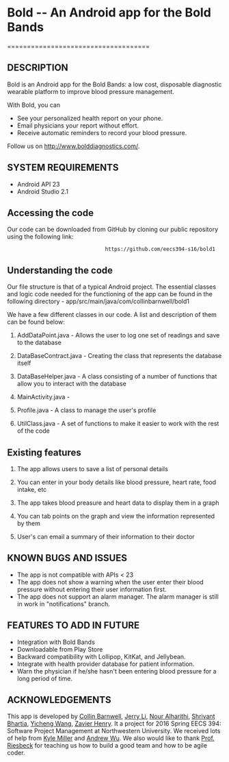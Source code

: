 # Bold -- An Android app for the Bold Bands
====================================

## DESCRIPTION

Bold is an Android app for the Bold Bands: a low cost, disposable diagnostic wearable platform to improve blood pressure management.

With Bold, you can
* See your personalized health report on your phone.
* Email physicians your report without effort.
* Receive automatic reminders to record your blood pressure.

Follow us on http://www.bolddiagnostics.com/.

## SYSTEM REQUIREMENTS

- Android API 23
- Android Studio 2.1

## Accessing the code

Our code can be downloaded from GitHub by cloning our public repository using the following link: 

                                    https://github.com/eecs394-s16/bold1

## Understanding the code

Our file structure is that of a typical Android project. The essential classes and logic code needed for the functioning of the app can be found in the following directory - app/src/main/java/com/collinbarnwell/bold1

We have a few different classes in our code. A list and description of them can be found below:

1)	AddDataPoint.java - Allows the user to log one set of readings and save to the database

2)  DataBaseContract.java - Creating the class that represents the database itself 

3)  DataBaseHelper.java - A class consisting of a number of functions that allow you to interact with the database 

4)  MainActivity.java - 

5)  Profile.java - A class to manage the user's profile

6) UtilClass.java - A set of functions to make it easier to work with the rest of the code 

## Existing features

1) The app allows users to save a list of personal details 

2) You can enter in your body details like blood pressure, heart rate, food intake, etc

3) The app takes blood preasure and heart data to display them in a graph 

4) You can tab points on the graph and view the information represented by them 

5) User's can email a summary of their information to their doctor 

## KNOWN BUGS AND ISSUES

- The app is not compatible with APIs < 23
- The app does not show a warning when the user enter their blood pressure without entering their user information first.
- The app does not support an alarm manager. The alarm manager is still in work in "notifications" branch.

## FEATURES TO ADD IN FUTURE

- Integration with Bold Bands
- Downloadable from Play Store
- Backward compatibility with Lollipop, KitKat, and Jellybean.
- Integrate with health provider database for patient information.
- Warn the physician if he/she hasn't been entering blood pressure for a long period of time.

## ACKNOWLEDGEMENTS

This app is developed by [Collin Barnwell](https://github.com/collinbarnwell), [Jerry Li](https://github.com/jerryli27), [Nour Alharithi](https://github.com/NourAlharithi), [Shrivant Bhartia](https://github.com/SV1007), [Yicheng Wang](https://github.com/SHvsMK), [Zavier Henry](https://github.com/ZavierHenry). It a project for 2016 Spring EECS 394: Software Project Management at Northwestern University. We received lots of help from [Kyle Miller](info@bolddiagnostics.com) and [Andrew Wu](jungen.wu@northwestern.edu). We also would like to thank [Prof. Riesbeck](http://cs.northwestern.edu/~riesbeck/) for teaching us how to build a good team and how to be agile coder.
